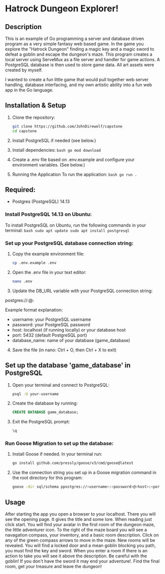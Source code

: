 # Hatrock Dungeon Explorer!

## Description
This is an example of Go programming a server and database driven program as a very simple fantasy web based game. 
In the game you explore the "Hatrock Dungeon" finding a magic key and a magic sword to defeat a goblin and escape the dungeon's maze. 
This program creates a local server using ServeMux as a file server and handler for game actions.
A PostgreSQL database is then used to store game data.
All art assets were created by myself.

I wanted to create a fun little game that would pull together web server handling, database interfacing, and my own artistic ability into a fun web app in the Go language.

## Installation & Setup

1. Clone the repository:
   ```bash
   git clone https://github.com/JohnDirewolf/capstone
   cd capstone
   ```

2. Install PostgreSQL if needed (see below.)

3. Install dependencies:
        ```bash
        go mod download
        ```

4. Create a .env file based on .env.example and configure your environment variables. (See below.)

5. Running the Application
   To run the application:
        ```bash
        go run .
        ```

## Required:
* Postgres (PostgreSQL) 14.13

### Install PostgreSQL 14.13 on Ubuntu:
To install PostgreSQL on Ubuntu, run the following commands in your terminal:
    ```bash
    sudo apt update
    sudo apt install postgresql
    ```

### Set up your PostgreSQL database connection string:
1. Copy the example environment file:
   ```bash
   cp .env.example .env
   ```

2. Open the .env file in your text editor:
    ```bash
    nano .env
    ```

3. Update the DB_URL variable with your PostgreSQL connection string:

postgres://<username>:<password>@<host>:<port>

Example format explanation:
- username: your PostgreSQL username
- password: your PostgreSQL password
- host: localhost (if running locally) or your database host
- port: 5432 (default PostgreSQL port)
- database_name: name of your database (game_database)

4. Save the file (in nano: Ctrl + O, then Ctrl + X to exit)

## Set up the database 'game_database' in PostgreSQL
1. Open your terminal and connect to PostgreSQL:

   ```bash
   psql -U your-username
   ```

2. Create the database by running:
   ```sql
   CREATE DATABASE game_database;
   ```

3. Exit the PostgreSQL prompt:
   ```sql
   \q
   ```

### Run Goose Migration to set up the database:
1. Install Goose if needed. In your terminal run:
   ```bash
   go install github.com/pressly/goose/v3/cmd/goose@latest
   ```

2. Use the connection string you set up in a Goose migration command in the root directory for this program:
   ```bash
   goose -dir sql/schema ppostgres://<username>:<password>@<host>:<port>/game_database up
   ```
## Usage

After starting the app you open a browser to your localhost. There you will see the opening page. It gives the title and some lore. When reading just click start.
You will find your avatar in the first room of the dungeon maze, the little adventurer icon.
To the right of the maze board you will see a navagation compass, your inventory, and a basic room description.
Click on any of the green compass arrows to move in the maze. New rooms will be revealed.
You will find a locked door and a mean goblin blocking you path, you must find the key and sword.
When you enter a room if there is an action to take you will see it above the description.
Be careful with the goblin! If you don't have the sword it may end your adventure!.
Find the final room, get your treasure and leave the dungeon!
